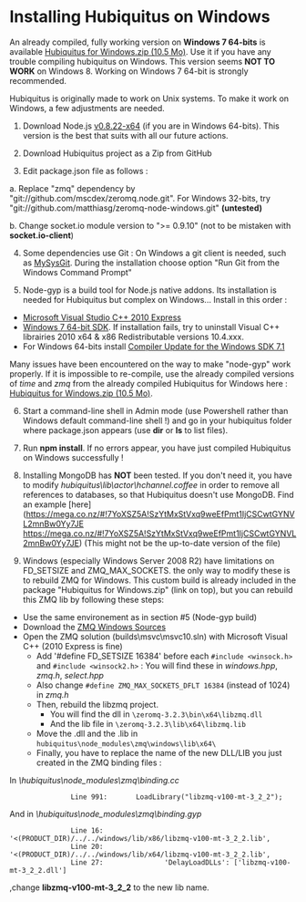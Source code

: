 # Installing Hubiquitus on Windows
An already compiled, fully working version on **Windows 7 64-bits** is available [Hubiquitus for Windows.zip (10.5 Mo)](https://mega.co.nz/#!XQRGUKgB!ZP6v7gExM-mMuAaX7LGNx0vSXOQV6XIKrJtqSJUkyKY). Use it if you have any trouble compiling hubiquitus on Windows.
This version seems **NOT TO WORK** on Windows 8. Working on Windows 7 64-bit is strongly recommended.

Hubiquitus is originally made to work on Unix systems. To make it work on Windows, a few adjustments are needed.

1. Download Node.js [v0.8.22-x64](http://nodejs.org/dist/v0.8.22/x64/node-v0.8.22-x64.msi) (if you are in Windows 64-bits). This version is the best that suits with all our future actions.

2. Download Hubiquitus project as a Zip from GitHub

3. Edit package.json file as follows :

 a. Replace "zmq" dependency by "git://github.com/mscdex/zeromq.node.git".
For Windows 32-bits, try "git://github.com/matthiasg/zeromq-node-windows.git" **(untested)**

 b. Change socket.io module version to ">= 0.9.10" (not to be mistaken with **socket.io-client**)

4. Some dependencies use Git : On Windows a git client is needed, such as [MySysGit](https://code.google.com/p/msysgit/). During the installation choose option "Run Git from the Windows Command Prompt"

5. Node-gyp is a build tool for Node.js native addons. Its installation is needed for Hubiquitus but complex on Windows... Install in this order :
 - [Microsoft Visual Studio C++ 2010 Express](http://go.microsoft.com/?linkid=9709949)
 - [Windows 7 64-bit SDK](http://www.microsoft.com/en-us/download/details.aspx?id=8279). If installation fails, try to uninstall Visual C++ librairies 2010 x64 & x86 Redistributable versions 10.4.xxx.
 - For Windows 64-bits install [Compiler Update for the Windows SDK 7.1](http://www.microsoft.com/en-us/download/details.aspx?id=4422)

 Many issues have been encountered on the way to make "node-gyp" work properly. If it is impossible to re-compile, use the already compiled versions of *time* and *zmq* from the already compiled Hubiquitus for Windows here : [Hubiquitus for Windows.zip (10.5 Mo)](https://mega.co.nz/#!XQRGUKgB!ZP6v7gExM-mMuAaX7LGNx0vSXOQV6XIKrJtqSJUkyKY).


6. Start a command-line shell in Admin mode (use Powershell rather than Windows default command-line shell !) and go in your hubiquitus folder where package.json appears (use **dir** or **ls** to list files).

7. Run **npm install**. If no errors appear, you have just compiled Hubiquitus on Windows successfully !

8. Installing MongoDB has **NOT** been tested. If you don't need it, you have to modify *hubiquitus\lib\actor\hchannel.coffee* in order to remove all references to databases, so that Hubiquitus doesn't use MongoDB. Find an example  [here](https://mega.co.nz/#!7YoXSZ5A!SzYtMxStVxq9weEfPmt1IjCSCwtGYNVL2mnBw0Yy7JE
https://mega.co.nz/#!7YoXSZ5A!SzYtMxStVxq9weEfPmt1IjCSCwtGYNVL2mnBw0Yy7JE) (This might not be the up-to-date version of the file)

9. Windows (especially Windows Server 2008 R2) have limitations on FD_SETSIZE and ZMQ_MAX_SOCKETS. the only way to modify these is to rebuild ZMQ for Windows.
 This custom build is already included in the package "Hubiquitus for Windows.zip" (link on top), but you can rebuild this ZMQ lib by following these steps:
 - Use the same environement as in section #5 (Node-gyp build)
 - Download the [ZMQ Windows Sources](http://www.zeromq.org/intro:get-the-software)
 - Open the ZMQ solution (builds\msvc\msvc10.sln) with Microsoft Visual C++ (2010 Express is fine)
	- Add '#define FD_SETSIZE 16384' before each ```#include <winsock.h>``` and ```#include <winsock2.h>``` : You will find these in *windows.hpp*, *zmq.h*, *select.hpp*
	- Also change ```#define ZMQ_MAX_SOCKETS_DFLT 16384``` (instead of 1024) in *zmq.h*
	- Then, rebuild the libzmq project.
	  - You will find the dll in ```\zeromq-3.2.3\bin\x64\libzmq.dll```
	  - And the lib file in ```\zeromq-3.2.3\lib\x64\libzmq.lib```
	- Move the .dll and the .lib in ```hubiquitus\node_modules\zmq\windows\lib\x64\```
	- Finally, you have to replace the name of the new DLL/LIB you just created in the ZMQ binding files :
	
 In *\hubiquitus\node_modules\zmq\binding.cc*
 ```
                Line 991:       LoadLibrary("libzmq-v100-mt-3_2_2");
 ```

 And in *\hubiquitus\node_modules\zmq\binding.gyp*
 
 ```
                Line 16:                   '<(PRODUCT_DIR)/../../windows/lib/x86/libzmq-v100-mt-3_2_2.lib',
                Line 20:                   '<(PRODUCT_DIR)/../../windows/lib/x64/libzmq-v100-mt-3_2_2.lib',
                Line 27:               'DelayLoadDLLs': ['libzmq-v100-mt-3_2_2.dll']
 ```
 
 ,change **libzmq-v100-mt-3_2_2** to the new lib name.
 

